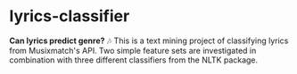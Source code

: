 # lyrics-classifier

**Can lyrics predict genre?** 🎶 
This is a text mining project of classifying lyrics from Musixmatch's API. Two simple feature sets are investigated in combination with three different classifiers from the NLTK package. 
